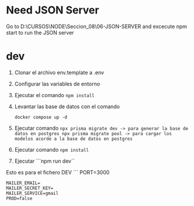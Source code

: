 # Need JSON Server
Go to D:\CURSOS\NODE\Seccion_08\06-JSON-SERVER and excecute npm start to run the JSON server

# dev
1. Clonar el archivo env.template a .env
2. Configurar las variables de entorno
3. Ejecutar el comando ```npm install```
4. Levantar las base de datos con el comando
    ```
    docker compose up -d
    ```
5. Ejecutar comando ```
                        npx prisma migrate dev -> para generar la base de datos en postgres
                        npx prisma migrate pool -> para cargar los modelos acorde a la base de datos en postgres
                        ```


6. Ejecutar comando ```npm install```
7. Ejecutar ```npm run dev``

Esto es para el fichero DEV ```
    PORT=3000

    MAILER_EMAIL= 
    MAILER_SECRET_KEY= 
    MAILER_SERVICE=gmail
    PROD=false

```


